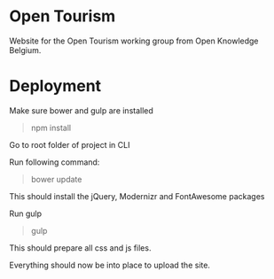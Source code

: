 # Open Tourism

Website for the Open Tourism working group from Open Knowledge Belgium.

# Deployment

Make sure bower and gulp are installed

> npm install

Go to root folder of project in CLI

Run following command:

> bower update

This should install the jQuery, Modernizr and FontAwesome packages

Run gulp

> gulp

This should prepare all css and js files.

Everything should now be into place to upload the site.